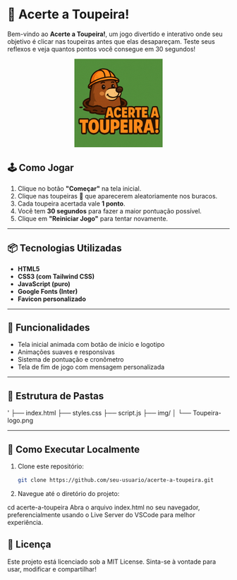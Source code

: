# 🎯 Acerte a Toupeira!

Bem-vindo ao **Acerte a Toupeira!**, um jogo divertido e interativo onde seu objetivo é clicar nas toupeiras antes que elas desapareçam. Teste seus reflexos e veja quantos pontos você consegue em 30 segundos!

<p align="center">
  <img src="./img/Toupeira-logo.png" alt="Logo do Jogo" width="200"/>
</p>


## 🕹️ Como Jogar

1. Clique no botão **"Começar"** na tela inicial.
2. Clique nas toupeiras 🦔 que aparecerem aleatoriamente nos buracos.
3. Cada toupeira acertada vale **1 ponto**.
4. Você tem **30 segundos** para fazer a maior pontuação possível.
5. Clique em **"Reiniciar Jogo"** para tentar novamente.

---

## 📦 Tecnologias Utilizadas

- **HTML5**  
- **CSS3 (com Tailwind CSS)**  
- **JavaScript (puro)**  
- **Google Fonts (Inter)**  
- **Favicon personalizado**

---

## 🎨 Funcionalidades

- Tela inicial animada com botão de início e logotipo
- Animações suaves e responsivas
- Sistema de pontuação e cronômetro
- Tela de fim de jogo com mensagem personalizada

---

## 📁 Estrutura de Pastas
'
├── index.html
├── styles.css
├── script.js
├── img/
│ └── Toupeira-logo.png

---

## 🚀 Como Executar Localmente

1. Clone este repositório:
   ```bash
   git clone https://github.com/seu-usuario/acerte-a-toupeira.git

2. Navegue até o diretório do projeto:

cd acerte-a-toupeira
Abra o arquivo index.html no seu navegador, preferencialmente usando o Live Server do VSCode para melhor experiência.

## 📄 Licença
Este projeto está licenciado sob a MIT License.
Sinta-se à vontade para usar, modificar e compartilhar!
